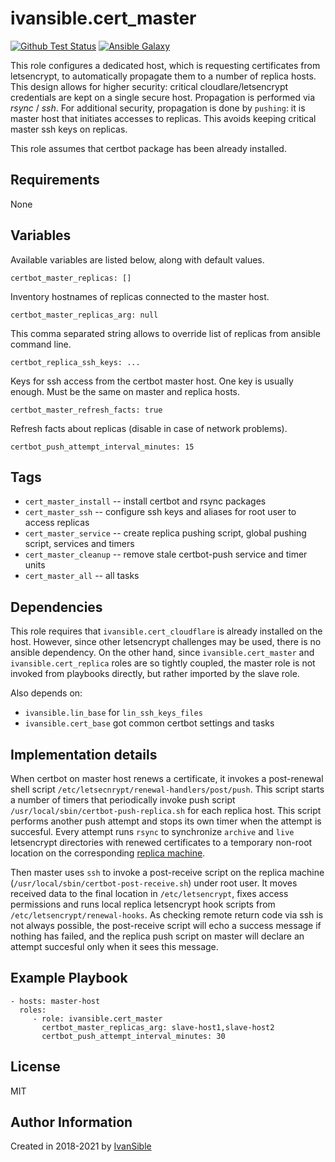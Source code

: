 # ivansible.cert_master

[![Github Test Status](https://github.com/ivansible/cert-master/workflows/test/badge.svg?branch=master)](https://github.com/ivansible/cert-master/actions)
[![Ansible Galaxy](https://img.shields.io/badge/galaxy-ivansible.cert__master-68a.svg?style=flat)](https://galaxy.ansible.com/ivansible/cert_master/)

This role configures a dedicated host, which is requesting
certificates from letsencrypt, to automatically propagate them to a number
of replica hosts. This design allows for higher security: critical
cloudlare/letsencrypt credentials are kept on a single secure host.
Propagation is performed via _rsync_ / _ssh_. For additional security,
propagation is done by `pushing`: it is master host that initiates
accesses to replicas. This avoids keeping critical master ssh keys
on replicas.

This role assumes that certbot package has been already installed.


## Requirements

None


## Variables

Available variables are listed below, along with default values.

    certbot_master_replicas: []
Inventory hostnames of replicas connected to the master host.

    certbot_master_replicas_arg: null
This comma separated string allows to override list of replicas
from ansible command line.

    certbot_replica_ssh_keys: ...
Keys for ssh access from the certbot master host. One key is usually enough.
Must be the same on master and replica hosts.

    certbot_master_refresh_facts: true
Refresh facts about replicas (disable in case of network problems).

    certbot_push_attempt_interval_minutes: 15


## Tags

- `cert_master_install` -- install certbot and rsync packages
- `cert_master_ssh` -- configure ssh keys and aliases
                       for root user to access replicas
- `cert_master_service` -- create replica pushing script,
                           global pushing script, services and timers
- `cert_master_cleanup` -- remove stale certbot-push service and timer units
- `cert_master_all` -- all tasks


## Dependencies

This role requires that `ivansible.cert_cloudflare` is already
installed on the host. However, since other letsencrypt challenges
may be used, there is no ansible dependency. On the other hand, since
`ivansible.cert_master` and `ivansible.cert_replica` roles
are so tightly coupled, the master role is not invoked from playbooks
directly, but rather imported by the slave role.

Also depends on:
  - `ivansible.lin_base` for `lin_ssh_keys_files`
  - `ivansible.cert_base` got common certbot settings and tasks


## Implementation details

When certbot on master host renews a certificate, it invokes a post-renewal
shell script `/etc/letsecnrypt/renewal-handlers/post/push`.
This script starts a number of timers that periodically invoke push script
`/usr/local/sbin/certbot-push-replica.sh` for each replica host.
This script performs another push attempt and stops its own timer when
the attempt is succesful. Every attempt runs `rsync` to synchronize
`archive` and `live` letsencrypt directories with renewed certificates
to a temporary non-root location on the corresponding
[replica machine](https://github.com/ivansible/cert-replica#ivansiblecert_replica).

Then master uses `ssh` to invoke a post-receive script on the replica machine
(`/usr/local/sbin/certbot-post-receive.sh`) under root user.
It moves received data to the final location in `/etc/letsencrypt`, fixes
access permissions and runs local replica letsencrypt hook scripts from
`/etc/letsencrypt/renewal-hooks`. As checking remote return code via ssh
is not always possible, the post-receive script will echo a success message
if nothing has failed, and the replica push script on master will declare
an attempt succesful only when it sees this message.


## Example Playbook

    - hosts: master-host
      roles:
         - role: ivansible.cert_master
           certbot_master_replicas_arg: slave-host1,slave-host2
           certbot_push_attempt_interval_minutes: 30


## License

MIT

## Author Information

Created in 2018-2021 by [IvanSible](https://github.com/ivansible)
